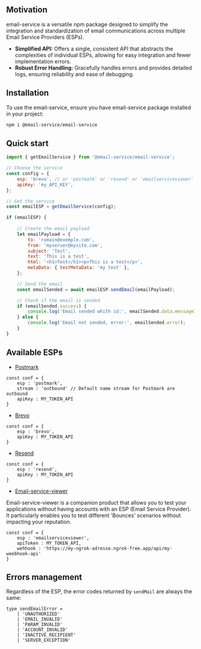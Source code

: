 ## Motivation
email-service is a versatile npm package designed to simplify the integration and standardization of email communications across multiple Email Service Providers (ESPs).

- **Simplified API:** Offers a single, consistent API that abstracts the complexities of individual ESPs, allowing for easy integration and fewer implementation errors.
- **Robust Error Handling:** Gracefully handles errors and provides detailed logs, ensuring reliability and ease of debugging.

## Installation
To use the email-service, ensure you have email-service package installed in your project:

```bash
npm i @email-service/email-service
```
## Quick start

```js
import { getEmailService } from '@email-service/email-service';

// Choose the service
const config = {
	esp: 'brevo', // or 'postmatk' or 'resend' or 'emailserviceviewer'
	apiKey: 'my_API_KEY',
};

// Get the service
const emailESP = getEmailService(config);

if (emailESP) {
	
	// Create the email payload
	let emailPayload = {
		to: 'romain@exemple.com',
		from: 'myserver@mysite.com',
		subject: 'Test',
		text: 'This is a test',
		html: '<h1>Test</h1><p>This is a test</p>',
		metaData: { testMetaData: 'my test' },
	};

	// Send the email
	const emailSended = await emailESP.sendEmail(emailPayload);

	// Check if the email is sended
	if (emailSended.success) {
		console.log('Email sended whith id:', emailSended.data.messageId);
	} else {
		console.log('Email not sended, error:', emailSended.error);
	}
}
```

## Available ESPs

- [Postmark](https://postmarkapp.com)
```JS
const conf = {
	esp : 'postmark',
	stream : 'outbound' // Default name stream for Postmark are outbound
	apiKey : MY_TOKEN_API
}
```
- [Brevo](https://www.brevo.com)
```JS
const conf = {
	esp : 'brevo',
	apiKey : MY_TOKEN_API
}
```
- [Resend](https://www.resend.com)
```JS
const conf = {
	esp : 'resend',
	apiKey : MY_TOKEN_API
}
```
- [Email-service-viewer](https://www.email-service.dev)

Email-service-viewer is a companion product that allows you to test your applications without having accounts with an ESP (Email Service Provider). It particularly enables you to test different 'Bounces' scenarios without impacting your reputation.
```JS
const conf = {
	esp : 'emailserviceviewer',
	apiToken : MY_TOKEN_API,
	wehhook : 'https://my-ngrok-adresse.ngrok-free.app/api/my-weebhook-api'
}
```

## Errors management

Regardless of the ESP, the error codes returned by `sendMail` are always the same:

```JS
type sendEmailError =
	| 'UNAUTHORIZED'
	| 'EMAIL_INVALID'
	| 'PARAM_INVALID'
	| 'ACCOUNT_INVALID'
	| 'INACTIVE_RECIPIENT'
	| 'SERVER_EXCEPTION'
```
